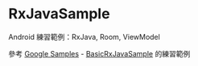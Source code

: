 # RxJavaSample
Android 練習範例：RxJava, Room, ViewModel

參考 [Google Samples](https://github.com/googlesamples/android-architecture-components) - [BasicRxJavaSample](https://github.com/googlesamples/android-architecture-components/blob/master/BasicRxJavaSample) 的練習範例

